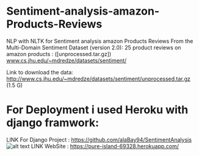 # Sentiment-analysis-amazon-Products-Reviews
NLP with NLTK for Sentiment analysis amazon Products Reviews
From the Multi-Domain Sentiment Dataset (version 2.0):
25 product reviews on amazon products : ([unprocessed.tar.gz])
www.cs.jhu.edu/~mdredze/datasets/sentiment/

Link to download the data:
http://www.cs.jhu.edu/~mdredze/datasets/sentiment/unprocessed.tar.gz (1.5 G)
# For Deployment i used Heroku with django framwork:
LINK For Django Project :
https://github.com/alaBay94/SentimentAnalysis
![alt text](https://github.com/alaBay94/Sentiment-analysis-amazon-Products-Reviews/blob/master/Site.PNG)
LINK WebSite :
https://pure-island-69328.herokuapp.com/
